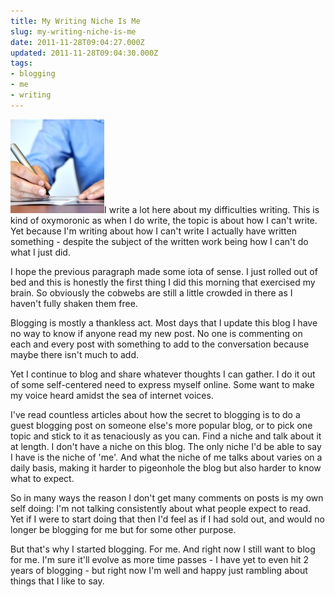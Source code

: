```yaml
---
title: My Writing Niche Is Me
slug: my-writing-niche-is-me
date: 2011-11-28T09:04:27.000Z
updated: 2011-11-28T09:04:30.000Z
tags:
- blogging
- me
- writing
---
```


<a href="http://blog.harrywolff.com/2011/11/my-writing-niche-is-me/writing-2/" rel="attachment wp-att-1915"><img src="/images/posts/2011/11/writing-150x150.jpg" alt="" title="writing" width="150" height="150" class="alignright size-thumbnail wp-image-1915" /></a>I write a lot here about my difficulties writing.  This is kind of oxymoronic as when I do write, the topic is about how I can't write.  Yet because I'm writing about how I can't write I actually have written something - despite the subject of the written work being how I can't do what I just did.

I hope the previous paragraph made some iota of sense.  I just rolled out of bed and this is honestly the first thing I did this morning that exercised my brain.  So obviously the cobwebs are still a little crowded in there as I haven't fully shaken them free.

Blogging is mostly a thankless act.  Most days that I update this blog I have no way to know if anyone read my new post.  No one is commenting on each and every post with something to add to the conversation because maybe there isn't much to add.

Yet I continue to blog and share whatever thoughts I can gather.  I do it out of some self-centered need to express myself online.  Some want to make my voice heard amidst the sea of internet voices.

I've read countless articles about how the secret to blogging is to do a guest blogging post on someone else's more popular blog, or to pick one topic and stick to it as tenaciously as you can.  Find a niche and talk about it at length.  I don't have a niche on this blog.  The only niche I'd be able to say I have is the niche of 'me'.  And what the niche of me talks about varies on a daily basis, making it harder to pigeonhole the blog but also harder to know what to expect.

So in many ways the reason I don't get many comments on posts is my own self doing:  I'm not talking consistently about what people expect to read.  Yet if I were to start doing that then I'd feel as if I had sold out, and would no longer be blogging for me but for some other purpose.

But that's why I started blogging.  For me.  And right now I still want to blog for me.  I'm sure it'll evolve as more time passes - I have yet to even hit 2 years of blogging - but right now I'm well and happy just rambling about things that I like to say.
